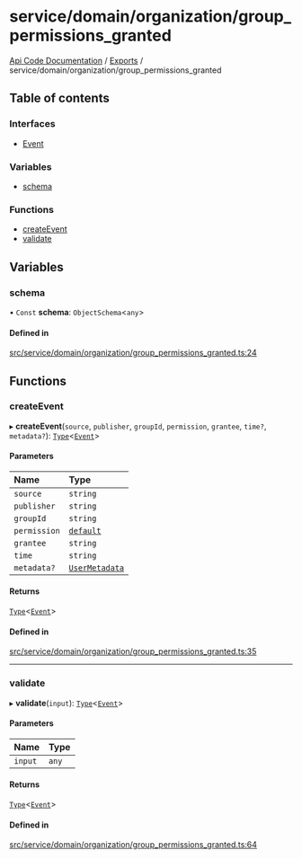 # service/domain/organization/group\_permissions\_granted
 
[Api Code Documentation](../README.md) / [Exports](../modules.md) / service/domain/organization/group\_permissions\_granted

## Table of contents

### Interfaces

- [Event](../interfaces/service_domain_organization_group_permissions_granted.Event.md)

### Variables

- [schema](service_domain_organization_group_permissions_granted.md#schema)

### Functions

- [createEvent](service_domain_organization_group_permissions_granted.md#createevent)
- [validate](service_domain_organization_group_permissions_granted.md#validate)

## Variables

### schema

• `Const` **schema**: `ObjectSchema`\<`any`\>

#### Defined in

[src/service/domain/organization/group_permissions_granted.ts:24](https://github.com/openkfw/TruBudget/blob/3b9e793/api/src/service/domain/organization/group_permissions_granted.ts#L24)

## Functions

### createEvent

▸ **createEvent**(`source`, `publisher`, `groupId`, `permission`, `grantee`, `time?`, `metadata?`): [`Type`](result.md#type)\<[`Event`](../interfaces/service_domain_organization_group_permissions_granted.Event.md)\>

#### Parameters

| Name | Type |
| :------ | :------ |
| `source` | `string` |
| `publisher` | `string` |
| `groupId` | `string` |
| `permission` | [`default`](authz_intents.md#default) |
| `grantee` | `string` |
| `time` | `string` |
| `metadata?` | [`UserMetadata`](service_domain_metadata.md#usermetadata) |

#### Returns

[`Type`](result.md#type)\<[`Event`](../interfaces/service_domain_organization_group_permissions_granted.Event.md)\>

#### Defined in

[src/service/domain/organization/group_permissions_granted.ts:35](https://github.com/openkfw/TruBudget/blob/3b9e793/api/src/service/domain/organization/group_permissions_granted.ts#L35)

___

### validate

▸ **validate**(`input`): [`Type`](result.md#type)\<[`Event`](../interfaces/service_domain_organization_group_permissions_granted.Event.md)\>

#### Parameters

| Name | Type |
| :------ | :------ |
| `input` | `any` |

#### Returns

[`Type`](result.md#type)\<[`Event`](../interfaces/service_domain_organization_group_permissions_granted.Event.md)\>

#### Defined in

[src/service/domain/organization/group_permissions_granted.ts:64](https://github.com/openkfw/TruBudget/blob/3b9e793/api/src/service/domain/organization/group_permissions_granted.ts#L64)

